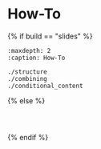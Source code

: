 # How-To

{% if build == "slides" %}
<!-- BUILDING THE SLIDES -->
```{toctree}
:maxdepth: 2
:caption: How-To

./structure
./combining
./conditional_content
```
{% else %}
<!-- BUILDING THE PAGES -->
```{include} ./structure.md
```
```{include} ./combining.md
```
```{include} ./conditional_content.md
```
{% endif %}

